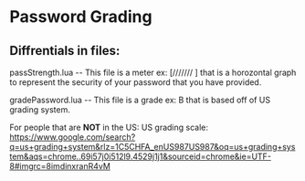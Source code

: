 # Password Grading 

## Diffrentials in files:

passStrength.lua -- This file is a meter ex: [///////    ] that is a horozontal graph to represent the  security of your password that you have provided.

gradePassword.lua -- This file is a grade ex: B that is based off of US grading system. 

For people that are **NOT** in the US:
US grading scale: https://www.google.com/search?q=us+grading+system&rlz=1C5CHFA_enUS987US987&oq=us+grading+system&aqs=chrome..69i57j0i512l9.4529j1j1&sourceid=chrome&ie=UTF-8#imgrc=8imdinxranR4vM

